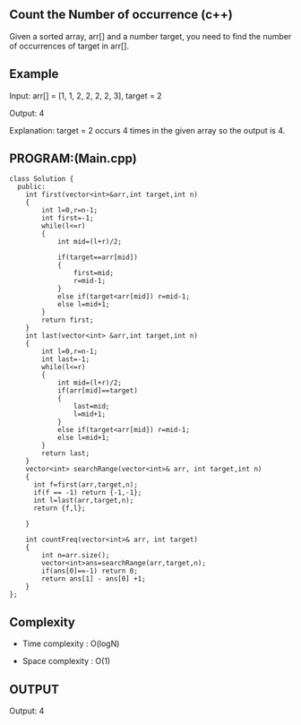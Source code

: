 ## Count the Number of occurrence (c++)

Given a sorted array, arr[] and a number target, you need to find the number of occurrences of target in arr[]. 
## Example
Input: arr[] = [1, 1, 2, 2, 2, 2, 3], target = 2

Output: 4

Explanation: target = 2 occurs 4 times in the given array so the output is 4.

## PROGRAM:(Main.cpp)
```
class Solution {
  public:
    int first(vector<int>&arr,int target,int n)
    {
        int l=0,r=n-1;
        int first=-1;
        while(l<=r)
        {
            int mid=(l+r)/2;

            if(target==arr[mid])
            {
                first=mid;
                r=mid-1;
            }
            else if(target<arr[mid]) r=mid-1;
            else l=mid+1;
        }
        return first;
    }
    int last(vector<int> &arr,int target,int n)
    {
        int l=0,r=n-1;
        int last=-1;
        while(l<=r)
        {
            int mid=(l+r)/2;
            if(arr[mid]==target)
            {
                last=mid;
                l=mid+1;
            }
            else if(target<arr[mid]) r=mid-1;
            else l=mid+1;
        }
        return last;
    }
    vector<int> searchRange(vector<int>& arr, int target,int n) 
    {
      int f=first(arr,target,n);
      if(f == -1) return {-1,-1};
      int l=last(arr,target,n);
      return {f,l};

    }

    int countFreq(vector<int>& arr, int target) 
    {
        int n=arr.size();
        vector<int>ans=searchRange(arr,target,n);
        if(ans[0]==-1) return 0;
        return ans[1] - ans[0] +1;
    }
};
```
## Complexity
- Time complexity : O(logN)

- Space complexity : O(1)

## OUTPUT
Output: 4
